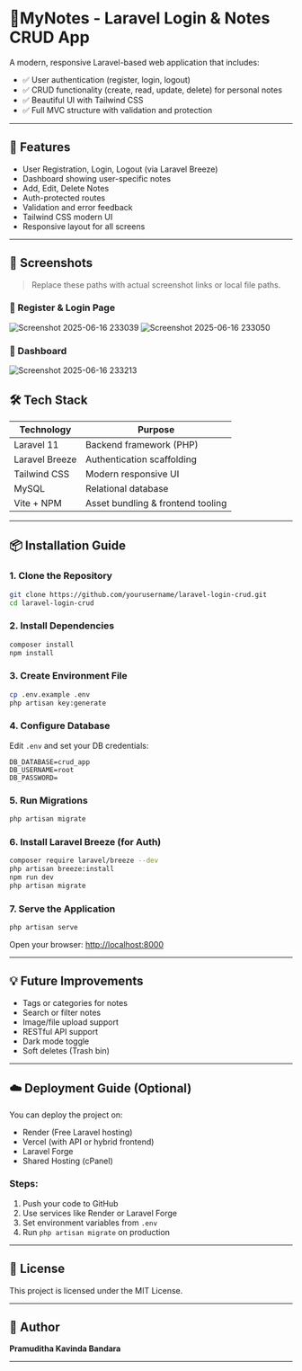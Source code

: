 # 📝MyNotes - Laravel Login & Notes CRUD App

A modern, responsive Laravel-based web application that includes:

-   ✅ User authentication (register, login, logout)
-   ✅ CRUD functionality (create, read, update, delete) for personal notes
-   ✅ Beautiful UI with Tailwind CSS
-   ✅ Full MVC structure with validation and protection

---

## 🚀 Features

-   User Registration, Login, Logout (via Laravel Breeze)
-   Dashboard showing user-specific notes
-   Add, Edit, Delete Notes
-   Auth-protected routes
-   Validation and error feedback
-   Tailwind CSS modern UI
-   Responsive layout for all screens

---

## 📸 Screenshots

> Replace these paths with actual screenshot links or local file paths.

### 🔐 Register & Login Page

![Screenshot 2025-06-16 233039](https://github.com/user-attachments/assets/e930a3e3-8320-4b28-8080-c0015847f7f6)
![Screenshot 2025-06-16 233050](https://github.com/user-attachments/assets/29c55446-7e22-4fa4-8743-047d0cee4547)

### 📝 Dashboard

![Screenshot 2025-06-16 233213](https://github.com/user-attachments/assets/27a89aaf-d9d4-494c-ae0c-e1b03a73fa54)

## 🛠️ Tech Stack

| Technology     | Purpose                           |
| -------------- | --------------------------------- |
| Laravel 11     | Backend framework (PHP)           |
| Laravel Breeze | Authentication scaffolding        |
| Tailwind CSS   | Modern responsive UI              |
| MySQL          | Relational database               |
| Vite + NPM     | Asset bundling & frontend tooling |

---

## 📦 Installation Guide

### 1. Clone the Repository

```bash
git clone https://github.com/yourusername/laravel-login-crud.git
cd laravel-login-crud
```

### 2. Install Dependencies

```bash
composer install
npm install
```

### 3. Create Environment File

```bash
cp .env.example .env
php artisan key:generate
```

### 4. Configure Database

Edit `.env` and set your DB credentials:

```env
DB_DATABASE=crud_app
DB_USERNAME=root
DB_PASSWORD=
```

### 5. Run Migrations

```bash
php artisan migrate
```

### 6. Install Laravel Breeze (for Auth)

```bash
composer require laravel/breeze --dev
php artisan breeze:install
npm run dev
php artisan migrate
```

### 7. Serve the Application

```bash
php artisan serve
```

Open your browser: [http://localhost:8000](http://localhost:8000)

---

## 💡 Future Improvements

-   Tags or categories for notes
-   Search or filter notes
-   Image/file upload support
-   RESTful API support
-   Dark mode toggle
-   Soft deletes (Trash bin)

---

## ☁️ Deployment Guide (Optional)

You can deploy the project on:

-   Render (Free Laravel hosting)
-   Vercel (with API or hybrid frontend)
-   Laravel Forge
-   Shared Hosting (cPanel)

### Steps:

1. Push your code to GitHub
2. Use services like Render or Laravel Forge
3. Set environment variables from `.env`
4. Run `php artisan migrate` on production

---

## 📜 License

This project is licensed under the MIT License.

---

## 🙋 Author

**Pramuditha Kavinda Bandara**  

---
